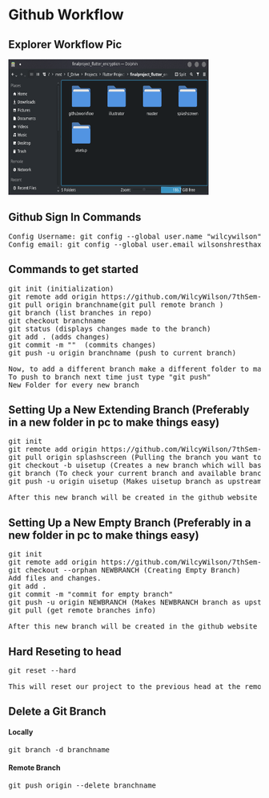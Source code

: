 # Github Workflow

## Explorer Workflow Pic
<img src="workflow.png" width="400" height="270"> 

## Github Sign In Commands

<pre>
Config Username: git config --global user.name "wilcywilson"
Config email: git config --global user.email wilsonshresthaxxxx@gmail.com
</pre>

## Commands to get started

<pre>
git init (initialization)
git remote add origin https://github.com/WilcyWilson/7thSem-FinalProject-EncryptionApp (origin github link)
git pull origin branchname(git pull remote branch )
git branch (list branches in repo)
git checkout branchname
git status (displays changes made to the branch)
git add . (adds changes)
git commit -m ""  (commits changes)
git push -u origin branchname (push to current branch)

Now, to add a different branch make a different folder to make things easier. And, repeat the above steps.
To push to branch next time just type "git push"
New Folder for every new branch
</pre>

## Setting Up a New Extending Branch (Preferably in a new folder in pc to make things easy)

<pre>
git init
git remote add origin https://github.com/WilcyWilson/7thSem-FinalProject-EncryptionApp
git pull origin splashscreen (Pulling the branch you want to add new features to.)
git checkout -b uisetup (Creates a new branch which will base it off the HEAD of current branch i.e. splashscreen.)
git branch (To check your current branch and available branches)
git push -u origin uisetup (Makes uisetup branch as upstream)

After this new branch will be created in the github website too.
</pre>

## Setting Up a New Empty Branch (Preferably in a new folder in pc to make things easy)

<pre>
git init
git remote add origin https://github.com/WilcyWilson/7thSem-FinalProject-EncryptionApp
git checkout --orphan NEWBRANCH (Creating Empty Branch)
Add files and changes.
git add .
git commit -m "commit for empty branch"
git push -u origin NEWBRANCH (Makes NEWBRANCH branch as upstream)
git pull (get remote branches info)

After this new branch will be created in the github website too.
</pre>

## Hard Reseting to head

<pre>
git reset --hard

This will reset our project to the previous head at the remote repo.
</pre>

## Delete a Git Branch

#### Locally
<pre>
git branch -d branchname
</pre>

#### Remote Branch
<pre>
git push origin --delete branchname
</pre>
